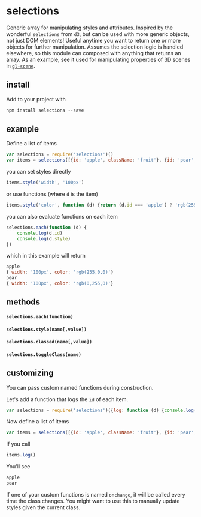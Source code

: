 # selections

Generic array for manipulating styles and attributes. Inspired by the wonderful `selections` from `d3`, but can be used with more generic objects, not just DOM elements! Useful anytime you want to return one or more objects for further manipulation. Assumes the selection logic is handled elsewhere, so this module can composed with anything that returns an array. As an example, see it used for manipulating properties of 3D scenes in [`gl-scene`](http://github.com/freeman-lab/gl-scene).

## install

Add to your project with

```javascript
npm install selections --save
```

## example

Define a list of items

```javascript
var selections = require('selections')()
var items = selections([{id: 'apple', className: 'fruit'}, {id: 'pear', className: 'fruit'}])
```

you can set styles directly

```javascript
items.style('width', '100px')
```

or use functions (where `d` is the item)

```javascript
items.style('color', function (d) {return (d.id === 'apple') ? 'rgb(255,0,0)' : 'rgb(0,255,0)'})
```

you can also evaluate functions on each item

```javascript
selections.each(function (d) {
	console.log(d.id)
	console.log(d.style)
})
```

which in this example will return

```javascript
apple
{ width: '100px', color: 'rgb(255,0,0)'}
pear
{ width: '100px', color: 'rgb(0,255,0)'}
````

## methods

#### `selections.each(function)`

#### `selections.style(name[,value])`

#### `selections.classed(name[,value])`

#### `selections.toggleClass(name)`

## customizing

You can pass custom named functions during construction. 

Let's add a function that logs the `id` of each item.

```javascript
var selections = require('selections')({log: function (d) {console.log(d.id)}})
```

Now define a list of items

```javascript
var items = selections([{id: 'apple', className: 'fruit'}, {id: 'pear', className: 'fruit'}])
```

If you call

```javascript
items.log()
```

You'll see

```javascript
apple
pear
```

If one of your custom functions is named `onchange`, it will be called every time the class changes. You might want to use this to manually update styles given the current class.

